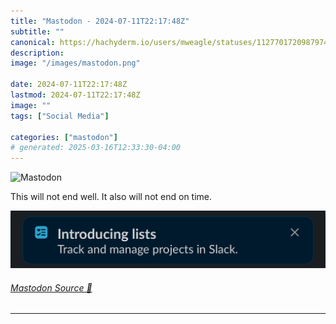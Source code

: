 ```yaml
---
title: "Mastodon - 2024-07-11T22:17:48Z"
subtitle: ""
canonical: https://hachyderm.io/users/mweagle/statuses/112770172098797411
description:
image: "/images/mastodon.png"

date: 2024-07-11T22:17:48Z
lastmod: 2024-07-11T22:17:48Z
image: ""
tags: ["Social Media"]

categories: ["mastodon"]
# generated: 2025-03-16T12:33:30-04:00
---
```

![Mastodon](/images/mastodon.png)

<p>This will not end well. It also will not end on time.</p>

![](c5d4c2085a509ea1.jpeg)

###### [Mastodon Source 🐘](https://hachyderm.io/@mweagle/112770172098797411)

___

